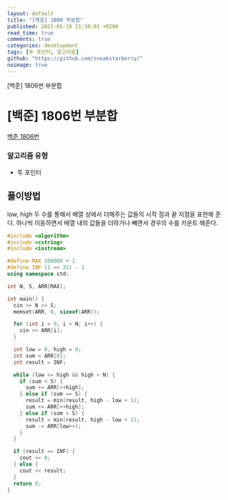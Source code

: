 ```yaml
---
layout: default
title: "[백준] 1806 부분합"
published: 2021-05-18 21:30:01 +0200
read_time: true
comments: true
categories: development
tags: [투 포인터, 알고리즘]
github: "https://github.com/sneakstarberry/"
noimage: true
---
```


[백준] 1806번 부분합

<!--more-->

# [백준] 1806번 부분합

[백준 1806번 ](https://www.acmicpc.net/problem/1806)

### 알고리즘 유형

- 투 포인터

## 풀이방법

low, high 두 수를 통해서 배열 상에서 더해주는 값들의 시작 점과 끝 지점을 표현해 준다. 하나씩 이동하면서 배열 내의 값들을 더하거나 빼면서 경우의 수를 카운트 해준다.

```c++
#include <algorithm>
#include <cstring>
#include <iostream>

#define MAX 100000 + 1
#define INF (1 << 31) - 1
using namespace std;

int N, S, ARR[MAX];

int main() {
  cin >> N >> S;
  memset(ARR, 0, sizeof(ARR));

  for (int i = 0; i < N; i++) {
    cin >> ARR[i];
  }

  int low = 0, high = 0;
  int sum = ARR[0];
  int result = INF;

  while (low <= high && high < N) {
    if (sum < S) {
      sum += ARR[++high];
    } else if (sum == S) {
      result = min(result, high - low + 1);
      sum += ARR[++high];
    } else if (sum > S) {
      result = min(result, high - low + 1);
      sum -= ARR[low++];
    }
  }

  if (result == INF) {
    cout << 0;
  } else {
    cout << result;
  }
  return 0;
}
```
